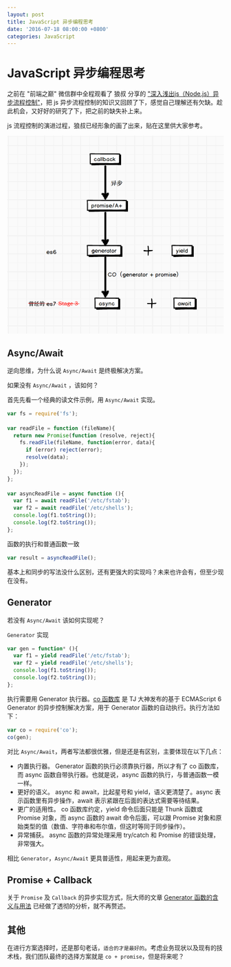 ```yaml
---
layout: post
title: JavaScript 异步编程思考
date: '2016-07-18 08:00:00 +0800'
categories: JavaScript
---
```


# JavaScript 异步编程思考

之前在 "前端之巅" 微信群中全程观看了 狼叔 分享的 ["深入浅出js（Node.js）异步流程控制"](https://github.com/i5ting/asynchronous-flow-control/blob/master/31.md)，把 js 异步流程控制的知识又回顾了下，感觉自己理解还有欠缺。趁此机会，又好好的研究了下，把之前的缺失补上来。

js 流程控制的演进过程，狼叔已经形象的画了出来，贴在这里供大家参考。

![fc_flowchart](resources/fc.png)

## Async/Await

逆向思维，为什么说 `Async/Await` 是终极解决方案。

如果没有 `Async/Await` ，该如何？

首先先看一个经典的读文件示例，用 `Async/Await` 实现。

```javascript
var fs = require('fs');

var readFile = function (fileName){
  return new Promise(function (resolve, reject){
    fs.readFile(fileName, function(error, data){
      if (error) reject(error);
      resolve(data);
    });
  });
};

var asyncReadFile = async function (){
  var f1 = await readFile('/etc/fstab');
  var f2 = await readFile('/etc/shells');
  console.log(f1.toString());
  console.log(f2.toString());
};
```

函数的执行和普通函数一致

```javascript
var result = asyncReadFile();
```

基本上和同步的写法没什么区别，还有更强大的实现吗？未来也许会有，但至少现在没有。

## Generator

若没有 `Async/Await` 该如何实现呢？

`Generator` 实现

```javascript
var gen = function* (){
  var f1 = yield readFile('/etc/fstab');
  var f2 = yield readFile('/etc/shells');
  console.log(f1.toString());
  console.log(f2.toString());
};
```

执行需要用 Generator 执行器。[co 函数库](https://github.com/tj/co) 是 TJ 大神发布的基于 ECMAScript 6 Generator 的异步控制解决方案，用于 Generator 函数的自动执行。执行方法如下：

```javascript
var co = require('co');
co(gen);
```

对比 `Async/Await`，两者写法都很优雅，但是还是有区别，主要体现在以下几点：

- 内置执行器。 Generator 函数的执行必须靠执行器，所以才有了 co 函数库，而 async 函数自带执行器。也就是说，async 函数的执行，与普通函数一模一样。
- 更好的语义。 async 和 await，比起星号和 yield，语义更清楚了。async 表示函数里有异步操作，await 表示紧跟在后面的表达式需要等待结果。
- 更广的适用性。 co 函数库约定，yield 命令后面只能是 Thunk 函数或 Promise 对象，而 async 函数的 await 命令后面，可以跟 Promise 对象和原始类型的值（数值、字符串和布尔值，但这时等同于同步操作）。
- 异常捕获。 async 函数的异常处理采用 try/catch 和 Promise 的错误处理，非常强大。

相比 `Generator`，`Async/Await` 更具普适性，用起来更为直观。

## Promise + Callback

关于 `Promise` 及 `Callback` 的异步实现方式，阮大师的文章 [Generator 函数的含义与用法](http://www.ruanyifeng.com/blog/2015/04/generator.html) 已经做了透彻的分析，就不再赘述。

## 其他

在进行方案选择时，还是那句老话，`适合的才是最好的`。考虑业务现状以及现有的技术栈，我们团队最终的选择方案就是 `co + promise`，但是将来呢？

